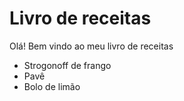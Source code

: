 # Livro de receitas 

Olá! Bem vindo ao meu livro de receitas
- Strogonoff de frango
- Pavê 
- Bolo de limão
